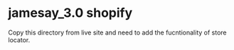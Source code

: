 # jamesay_3.0 shopify
Copy this directory from live site and need to add the fucntionality of store locator.
